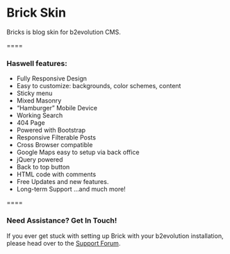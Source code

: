 # Brick Skin
Bricks is blog skin for b2evolution CMS.

====
### Haswell features:

- Fully Responsive Design
- Easy to customize: backgrounds, color schemes, content
- Sticky menu
- Mixed Masonry
- “Hamburger” Mobile Device
- Working Search
- 404 Page
- Powered with Bootstrap
- Responsive Filterable Posts
- Cross Browser compatible
- Google Maps easy to setup via back office
- jQuery powered
- Back to top button
- HTML code with comments
- Free Updates and new features.
- Long-term Support
...and much more!

====

### Need Assistance? Get In Touch!

If you ever get stuck with setting up Brick with your b2evolution installation, please head over to the [Support Forum](http://forums.b2evolution.net/).
